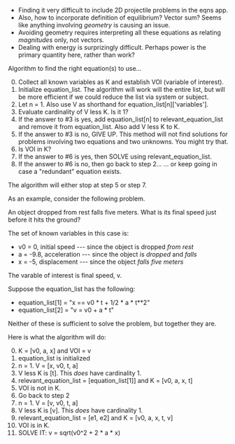- Finding it very difficult to include 2D projectile problems in the eqns app.
- Also, how to incorporate definition of equilibrium? Vector sum? Seems like
  anything involving *geometry* is causing an issue.
- Avoiding geometry requires interpreting all these equations as relating
  *magnitudes* only, not vectors.
- Dealing with energy is surprizingly difficult. Perhaps power is the primary
  quantity here, rather than work?

Algorithm to find the right equation(s) to use...

0. Collect all known variables as K and establish VOI (variable of interest).
1. Initialize equation_list. The algorithm will work will the entire list, but
   will be more efficient if we could reduce the list via system or subject.
2. Let n = 1. Also use V as shorthand for equation_list[n]['variables'].
3. Evaluate cardinality of V less K. Is it 1?
4. If the answer to #3 is yes, add equation_list[n] to relevant_equation_list
   and remove it from equation_list. Also add V less K to K.
5. If the answer to #3 is no, GIVE UP. This method will not find solutions for
   problems involving two equations and two unknowns. You might try that.
6. Is VOI in K?
7. If the answer to #6 is yes, then SOLVE using relevant_equation_list.
8. If the answer to #6 is no, then go back to step 2...
   ... or keep going in case a "redundant" equation exists.

The algorithm will either stop at step 5 or step 7.

As an example, consider the following problem.

  An object dropped from rest falls five meters. What is its final speed just
  before it hits the ground?

The set of known variables in this case is:
- v0 = 0, initial speed --- since the object is dropped *from rest*
- a = -9.8, acceleration --- since the object is *dropped* and *falls*
- x = -5, displacement --- since the object *falls five meters*

The varable of interest is final speed, v.

Suppose the equation_list has the following:
- equation_list[1] = "x == v0 * t + 1/2 * a * t**2"
- equation_list[2] = "v = v0 + a * t"

Neither of these is sufficient to solve the problem, but together they are.

Here is what the algorithm will do:

0. K = [v0, a, x] and VOI = v
1. equation_list is initialized
2. n = 1. V = [x, v0, t, a]
3. V less K is [t]. This *does* have cardinality 1.
4. relevant_equation_list = [equation_list[1]]
   and K = [v0, a, x, t]
6. VOI is not in K.
8. Go back to step 2
2. n = 1. V = [v, v0, t, a]
3. V less K is [v]. This *does* have cardinality 1.
4. relevant_equation_list = [e1, e2]
   and K = [v0, a, x, t, v]
6. VOI is in K.
7. SOLVE IT: v = sqrt(v0^2 + 2 * a * x)
